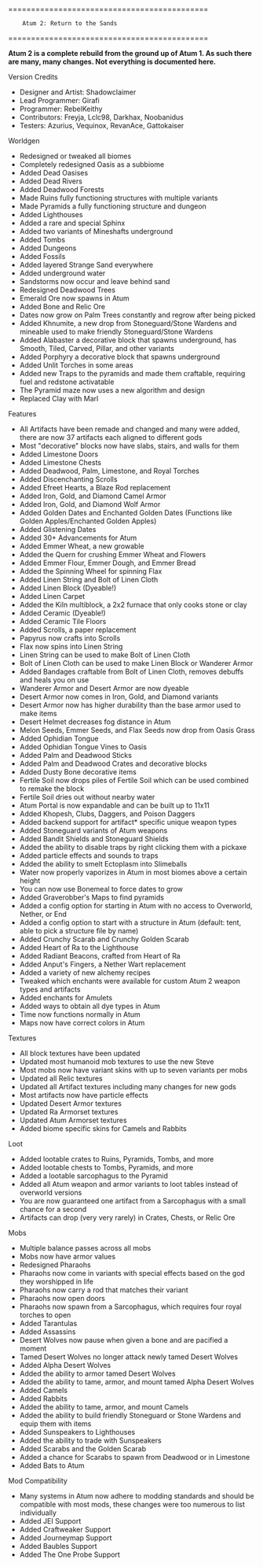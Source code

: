 ============================================

        Atum 2: Return to the Sands

============================================

**Atum 2 is a complete rebuild from the ground up of Atum 1. As such there are many, many changes. Not everything is documented here.**

Version Credits
* Designer and Artist: Shadowclaimer
* Lead Programmer: Girafi
* Programmer: RebelKeithy
* Contributors: Freyja, Lclc98, Darkhax, Noobanidus
* Testers: Azurius, Vequinox, RevanAce, Gattokaiser

Worldgen
* Redesigned or tweaked all biomes
* Completely redesigned Oasis as a subbiome
* Added Dead Oasises
* Added Dead Rivers
* Added Deadwood Forests
* Made Ruins fully functioning structures with multiple variants
* Made Pyramids a fully functioning structure and dungeon
* Added Lighthouses 
* Added a rare and special Sphinx
* Added two variants of Mineshafts underground
* Added Tombs
* Added Dungeons
* Added Fossils
* Added layered Strange Sand everywhere
* Added underground water 
* Sandstorms now occur and leave behind sand
* Redesigned Deadwood Trees
* Emerald Ore now spawns in Atum
* Added Bone and Relic Ore
* Dates now grow on Palm Trees constantly and regrow after being picked
* Added Khnumite, a new drop from Stoneguard/Stone Wardens and mineable used to make friendly Stoneguard/Stone Wardens
* Added Alabaster a decorative block that spawns underground, has Smooth, Tiled, Carved, Pillar, and other variants
* Added Porphyry a decorative block that spawns underground
* Added Unlit Torches in some areas
* Added new Traps to the pyramids and made them craftable, requiring fuel and redstone activatable
* The Pyramid maze now uses a new algorithm and design
* Replaced Clay with Marl

Features
* All Artifacts have been remade and changed and many were added, there are now 37 artifacts each aligned to different gods
* Most "decorative" blocks now have slabs, stairs, and walls for them
* Added Limestone Doors
* Added Limestone Chests
* Added Deadwood, Palm, Limestone, and Royal Torches
* Added Discenchanting Scrolls
* Added Efreet Hearts, a Blaze Rod replacement
* Added Iron, Gold, and Diamond Camel Armor
* Added Iron, Gold, and Diamond Wolf Armor
* Added Golden Dates and Enchanted Golden Dates (Functions like Golden Apples/Enchanted Golden Apples)
* Added Glistening Dates
* Added 30+ Advancements for Atum
* Added Emmer Wheat, a new growable
* Added the Quern for crushing Emmer Wheat and Flowers
* Added Emmer Flour, Emmer Dough, and Emmer Bread
* Added the Spinning Wheel for spinning Flax
* Added Linen String and Bolt of Linen Cloth
* Added Linen Block (Dyeable!)
* Added Linen Carpet
* Added the Kiln multiblock, a 2x2 furnace that only cooks stone or clay
* Added Ceramic (Dyeable!)
* Added Ceramic Tile Floors
* Added Scrolls, a paper replacement
* Papyrus now crafts into Scrolls
* Flax now spins into Linen String
* Linen String can be used to make Bolt of Linen Cloth
* Bolt of Linen Cloth can be used to make Linen Block or Wanderer Armor
* Added Bandages craftable from Bolt of Linen Cloth, removes debuffs and heals you on use
* Wanderer Armor and Desert Armor are now dyeable
* Desert Armor now comes in Iron, Gold, and Diamond variants
* Desert Armor now has higher durability than the base armor used to make items
* Desert Helmet decreases fog distance in Atum
* Melon Seeds, Emmer Seeds, and Flax Seeds now drop from Oasis Grass
* Added Ophidian Tongue
* Added Ophidian Tongue Vines to Oasis
* Added Palm and Deadwood Sticks
* Added Palm and Deadwood Crates and decorative blocks
* Added Dusty Bone decorative items
* Fertile Soil now drops piles of Fertile Soil which can be used combined to remake the block
* Fertile Soil dries out without nearby water
* Atum Portal is now expandable and can be built up to 11x11
* Added Khopesh, Clubs, Daggers, and Poison Daggers
* Added backend support for artifact* specific unique weapon types
* Added Stoneguard variants of Atum weapons
* Added Bandit Shields and Stoneguard Shields
* Added the ability to disable traps by right clicking them with a pickaxe
* Added particle effects and sounds to traps
* Added the ability to smelt Ectoplasm into Slimeballs
* Water now properly vaporizes in Atum in most biomes above a certain height
* You can now use Bonemeal to force dates to grow
* Added Graverobber's Maps to find pyramids
* Added a config option for starting in Atum with no access to Overworld, Nether, or End
* Added a config option to start with a structure in Atum (default: tent, able to pick a structure file by name)
* Added Crunchy Scarab and Crunchy Golden Scarab
* Added Heart of Ra to the Lighthouse
* Added Radiant Beacons, crafted from Heart of Ra
* Added Anput's Fingers, a Nether Wart replacement
* Added a variety of new alchemy recipes
* Tweaked which enchants were available for custom Atum 2 weapon types and artifacts
* Added enchants for Amulets
* Added ways to obtain all dye types in Atum
* Time now functions normally in Atum
* Maps now have correct colors in Atum

Textures
* All block textures have been updated
* Updated most humanoid mob textures to use the new Steve
* Most mobs now have variant skins with up to seven variants per mobs
* Updated all Relic textures
* Updated all Artifact textures including many changes for new gods
* Most artifacts now have particle effects
* Updated Desert Armor textures
* Updated Ra Armorset textures
* Updated Atum Armorset textures
* Added biome specific skins for Camels and Rabbits

Loot
* Added lootable crates to Ruins, Pyramids, Tombs, and more
* Added lootable chests to Tombs, Pyramids, and more
* Added a lootable sarcophagus to the Pyramid
* Added all Atum weapon and armor variants to loot tables instead of overworld versions
* You are now guaranteed one artifact from a Sarcophagus with a small chance for a second
* Artifacts can drop (very very rarely) in Crates, Chests, or Relic Ore

Mobs
* Multiple balance passes across all mobs
* Mobs now have armor values
* Redesigned Pharaohs
* Pharaohs now come in variants with special effects based on the god they worshipped in life
* Pharaohs now carry a rod that matches their variant
* Pharaohs now open doors
* Pharaohs now spawn from a Sarcophagus, which requires four royal torches to open
* Added Tarantulas
* Added Assassins
* Desert Wolves now pause when given a bone and are pacified a moment
* Tamed Desert Wolves no longer attack newly tamed Desert Wolves
* Added Alpha Desert Wolves
* Added the ability to armor tamed Desert Wolves
* Added the ability to tame, armor, and mount tamed Alpha Desert Wolves
* Added Camels
* Added Rabbits
* Added the ability to tame, armor, and mount Camels
* Added the ability to build friendly Stoneguard or Stone Wardens and equip them with items
* Added Sunspeakers to Lighthouses
* Added the ability to trade with Sunspeakers
* Added Scarabs and the Golden Scarab
* Added a chance for Scarabs to spawn from Deadwood or in Limestone
* Added Bats to Atum

Mod Compatibility
* Many systems in Atum now adhere to modding standards and should be compatible with most mods, these changes were too numerous to list individually
* Added JEI Support
* Added Craftweaker Support
* Added Journeymap Support
* Added Baubles Support
* Added The One Probe Support